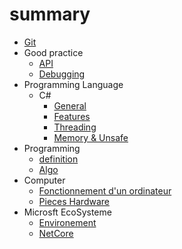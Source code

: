 # summary

- [Git](Git/git.md)
- Good practice
    - [API](Good-Practice/API-design.md)
    - [Debugging](Good-Practice/Debugging.md)
- Programming Language
    - C#
        - [General](Programming-Language/Csharp/general.md)
        - [Features](Programming-Language/Csharp/features.md)
        - [Threading](Programming-Language/Csharp/threading.md)
        - [Memory & Unsafe](Programming-Language/Csharp/memory.md)
- Programming
    - [definition](definition/definition.md)
    - [Algo](definition/algorithm.md)
- Computer
    - [Fonctionnement d'un ordinateur](Computer/computer-behavior.md.md)
    - [Pieces Hardware](Computer/hardware-pieces.md)
- Microsft EcoSysteme
    -  [Environement](Microsft/environement.md)
    -  [NetCore](Microsft/NetCore.md)
